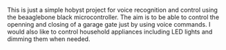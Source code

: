 This is just a simple hobyst project for voice recognition and control using the beaaglebone black microcontroller.
The aim is to be able to control the openning and closing of a garage gate just by using voice commands. I would also like to control household appliances including LED lights and dimming them when needed.
